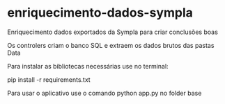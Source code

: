 # enriquecimento-dados-sympla
Enriquecimento dados exportados da Sympla para criar conclusões boas

Os controlers criam o banco SQL e extraem os dados brutos das pastas Data

Para instalar as bibliotecas necessárias use no terminal:

pip install -r requirements.txt

Para usar o aplicativo use o comando python app.py no folder base
